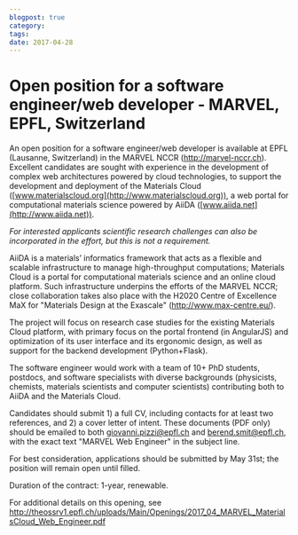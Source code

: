 ```yaml
---
blogpost: true
category:
tags:
date: 2017-04-28
---
```


# Open position for a software engineer/web developer - MARVEL, EPFL, Switzerland

An open position for a software engineer/web developer is available at EPFL (Lausanne, Switzerland) in the MARVEL NCCR (<http://marvel-nccr.ch>). Excellent candidates are sought with experience in the development of complex web architectures powered by cloud technologies, to support the development and deployment of the Materials Cloud ([www.materialscloud.org](http://www.materialscloud.org)), a web portal for computational materials science powered by AiiDA ([www.aiida.net](http://www.aiida.net)).

*For interested applicants scientific research challenges can also be incorporated in the effort, but this is not a requirement.*

AiiDA is a materials’ informatics framework that acts as a flexible and scalable infrastructure to manage high-throughput computations; Materials Cloud is a portal for computational materials science and an online cloud platform. Such infrastructure underpins the efforts of the MARVEL NCCR; close collaboration takes also place with the H2020 Centre of Excellence MaX for "Materials Design at the Exascale" (<http://www.max-centre.eu/>).

The project will focus on research case studies for the existing Materials Cloud platform, with primary focus on the portal frontend (in AngularJS) and optimization of its user interface and its ergonomic design, as well as support for the backend development (Python+Flask).

The software engineer would work with a team of 10+ PhD students, postdocs, and software specialists with diverse backgrounds (physicists, chemists, materials scientists and computer scientists) contributing both to AiiDA and the Materials Cloud.

Candidates should submit 1) a full CV, including contacts for at least two references, and 2) a cover letter of intent. These documents (PDF only) should be emailed to both giovanni.pizzi@epfl.ch and berend.smit@epfl.ch, with the exact text "MARVEL Web Engineer" in the subject line.

For best consideration, applications should be submitted by May 31st; the position will remain open until filled.

Duration of the contract: 1-year, renewable.

For additional details on this opening, see <http://theossrv1.epfl.ch/uploads/Main/Openings/2017_04_MARVEL_MaterialsCloud_Web_Engineer.pdf>
